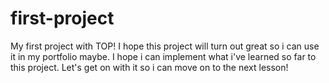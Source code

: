 # first-project
My first project with TOP! 
I hope this project will turn out great so i can use it in my portfolio maybe. I hope i can implement what i've learned so far to this project. Let's get on with it so i can move on to the next lesson!
